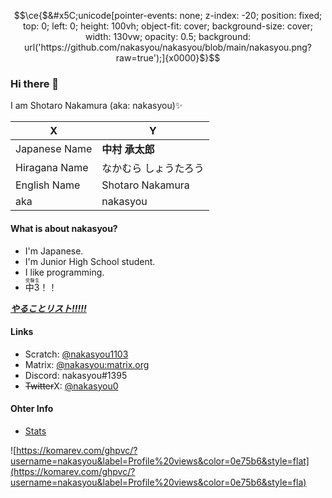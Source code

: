 <!--![nakasyou](https://komarev.com/ghpvc/?username=nakasyou&label=Profile%20views&style=square)
[![](https://img.shields.io/badge/形態素解析-janome-green?style=flat-square)](https://mocobeta.github.io/janome/)
[![](https://img.shields.io/badge/JS%20Runtime-Deno-black?style=flat-square&logo=deno)](https://deno.land)
[![](https://img.shields.io/badge/main%20OS-Windows%2010-blue?style=flat-square&logo=windows)](https://www.microsoft.com/ja-jp/software-download/windows10ISO)
[![](https://img.shields.io/badge/Phone%20OS-Android%2011-green?style=flat-square&logo=android)](https://www.android.com/)
[![](https://img.shields.io/badge/Phone-Xperia-red?style=flat-square&logo=sony)](https://xperia.sony.jp)
[![](https://img.shields.io/badge/WSL-Ubuntu-E95420?style=flat-square&logo=ubuntu)](https://ubuntu.com)
[![](https://img.shields.io/badge/Rasberry%20Pi-Rasberry%20Pi%20OS-A22846?style=flat-square&logo=Raspberry%20Pi)]
(https://www.raspberrypi.com/software/)-->

```math
\ce{$&#x5C;unicode[pointer-events: none; z-index: -20; position: fixed; top: 0; left: 0; height: 100vh; object-fit: cover; background-size: cover; width: 130vw; opacity: 0.5; background: url('https://github.com/nakasyou/nakasyou/blob/main/nakasyou.png?raw=true');]{x0000}$}
```
### Hi there 👋
I am Shotaro Nakamura (aka: nakasyou)✨

| X | Y |
| --- | --- |
| Japanese Name | **中村 承太郎** |
| Hiragana Name | なかむら しょうたろう
| English Name | Shotaro Nakamura |
| aka | nakasyou |

#### What is about nakasyou?
- I'm Japanese.
- I'm Junior High School student.
- I like programming.
- <ruby>中3<rp>(</rp><rt>受験生</rt><rp>)</rp></ruby>！！

<u>***[やることリスト!!!!!](https://github.com/nakasyou/todo/issues)***</u>

#### Links
- Scratch: [@nakasyou1103](https://scratch.mit.edu/users/nakasyou1103)
- Matrix: [@nakasyou:matrix.org](https://matrix.to/#/@nakasyou:matrix.org)
- Discord: nakasyou#1395
- ~~Twitter~~X: [@nakasyou0](https://x.com/nakasyou0)

#### Ohter Info
- [Stats](./stats.md)

![https://komarev.com/ghpvc/?username=nakasyou&label=Profile%20views&color=0e75b6&style=flat](https://komarev.com/ghpvc/?username=nakasyou&label=Profile%20views&color=0e75b6&style=fla)
